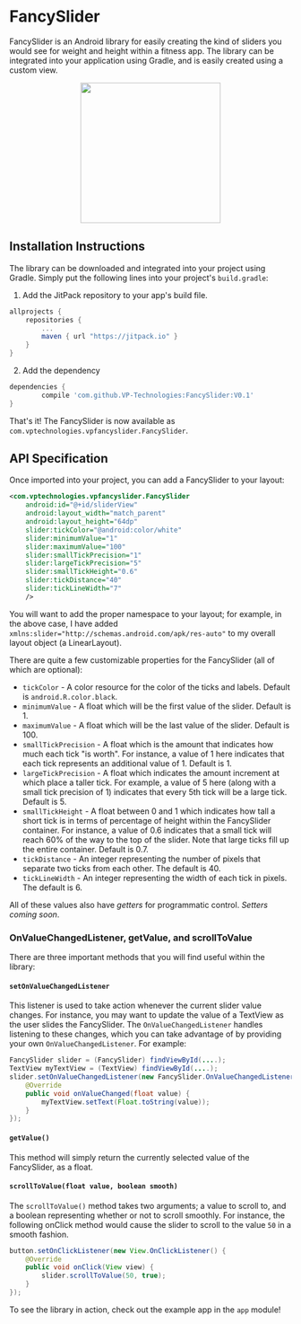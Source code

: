 # FancySlider

FancySlider is an Android library for easily creating the kind of sliders you would see for weight and height within a fitness app. The library can be integrated into your application using Gradle, and is easily created using a custom view.

<div width="100%" style="text-align: center">
<img src="https://media.giphy.com/media/2nbkVYRVLskz6/giphy.gif" height="250px" style="margin: auto auto; text-align: center"/>
</div>

## Installation Instructions

The library can be downloaded and integrated into your project using Gradle. Simply put the following lines into your project's `build.gradle`:

1. Add the JitPack repository to your app's build file.
```groovy
allprojects {
    repositories {
        ...
        maven { url "https://jitpack.io" }
    }
}
```
2. Add the dependency
```groovy
dependencies {
        compile 'com.github.VP-Technologies:FancySlider:V0.1'
}
```

That's it! The FancySlider is now available as `com.vptechnologies.vpfancyslider.FancySlider`.

## API Specification

Once imported into your project, you can add a FancySlider to your layout:

```xml
<com.vptechnologies.vpfancyslider.FancySlider
    android:id="@+id/sliderView"
    android:layout_width="match_parent"
    android:layout_height="64dp"
    slider:tickColor="@android:color/white"
    slider:minimumValue="1"
    slider:maximumValue="100"
    slider:smallTickPrecision="1"
    slider:largeTickPrecision="5"
    slider:smallTickHeight="0.6"
    slider:tickDistance="40"
    slider:tickLineWidth="7"
    />
```

You will want to add the proper namespace to your layout; for example, in the above case, I have added `xmlns:slider="http://schemas.android.com/apk/res-auto"` to my overall layout object (a LinearLayout).

There are quite a few customizable properties for the FancySlider (all of which are optional):
- `tickColor` - A color resource for the color of the ticks and labels. Default is `android.R.color.black`.
- `minimumValue` - A float which will be the first value of the slider. Default is 1.
- `maximumValue` - A float which will be the last value of the slider. Default is 100.
- `smallTickPrecision` - A float which is the amount that indicates how much each tick "is worth". For instance, a value of 1 here indicates that each tick represents an additional value of 1. Default is 1.
- `largeTickPrecision` - A float which indicates the amount increment at which place a taller tick. For example, a value of 5 here (along with a small tick precision of 1) indicates that every 5th tick will be a large tick. Default is 5.
- `smallTickHeight` - A float between 0 and 1 which indicates how tall a short tick is in terms of percentage of height within the FancySlider container. For instance, a value of 0.6 indicates that a small tick will reach 60% of the way to the top of the slider. Note that large ticks fill up the entire container. Default is 0.7.
- `tickDistance` - An integer representing the number of pixels that separate two ticks from each other. The default is 40.
- `tickLineWidth` - An integer representing the width of each tick in pixels. The default is 6.

All of these values also have *getters* for programmatic control. _Setters coming soon_.

### OnValueChangedListener, getValue, and scrollToValue

There are three important methods that you will find useful within the library:

#### `setOnValueChangedListener`

This listener is used to take action whenever the current slider value changes. For instance, you may want to update the value of a TextView as the user slides the FancySlider. The `OnValueChangedListener` handles listening to these changes, which you can take advantage of by providing your own `OnValueChangedListener`. For example:

```Java
FancySlider slider = (FancySlider) findViewById(....);
TextView myTextView = (TextView) findViewById(....);
slider.setOnValueChangedListener(new FancySlider.OnValueChangedListener() {
    @Override
    public void onValueChanged(float value) {
        myTextView.setText(Float.toString(value));
    }
});
```

#### `getValue()`

This method will simply return the currently selected value of the FancySlider, as a float.

#### `scrollToValue(float value, boolean smooth)`

The `scrollToValue()` method takes two arguments; a value to scroll to, and a boolean representing whether or not to scroll smoothly. For instance, the following onClick method would cause the slider to scroll to the value `50` in a smooth fashion.

```Java
button.setOnClickListener(new View.OnClickListener() {
    @Override
    public void onClick(View view) {
        slider.scrollToValue(50, true);
    }
});
```

To see the library in action, check out the example app in the `app` module!